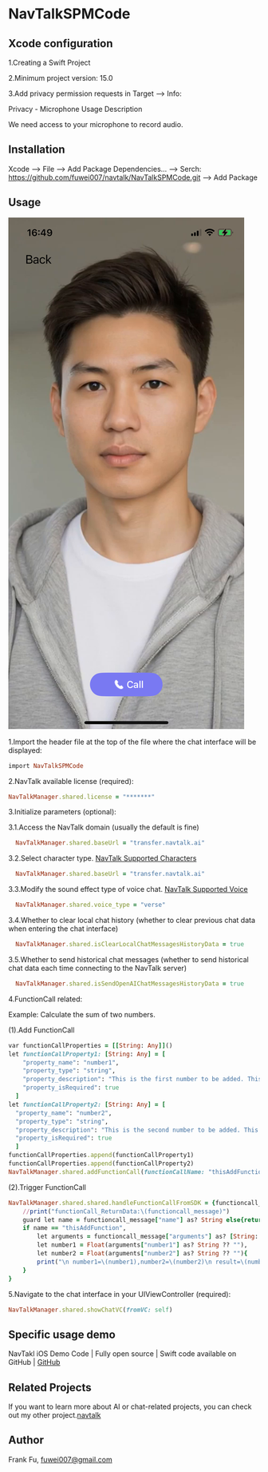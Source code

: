 # NavTalkSPMCode

## Xcode configuration

1.Creating a Swift Project

2.Minimum project version: 15.0

3.Add privacy permission requests in Target –> Info:

  Privacy - Microphone Usage Description

  We need access to your microphone to record audio.

## Installation

Xcode --> File --> Add Package Dependencies... --> Serch: https://github.com/fuwei007/navtalk/NavTalkSPMCode.git --> Add Package


## Usage
![Chat Interface Screenshot](Sources/Assets/ChatShot.png)

1.Import the header file at the top of the file where the chat interface will be displayed:
```ruby
import NavTalkSPMCode
```

2.NavTalk available license (required):
```ruby
NavTalkManager.shared.license = "*******"
```

3.Initialize parameters (optional):

  3.1.Access the NavTalk domain (usually the default is fine)
  ```ruby
    NavTalkManager.shared.baseUrl = "transfer.navtalk.ai"
  ```
  
  3.2.Select character type. [NavTalk Supported Characters](https://navtalk.gitbook.io/api/real-time-digital-human-api/system-character#system-supported-characters)
  ```ruby
    NavTalkManager.shared.baseUrl = "transfer.navtalk.ai"
  ```
  
  3.3.Modify the sound effect type of voice chat. [NavTalk Supported Voice](https://navtalk.gitbook.io/api/real-time-digital-human-api/editor#supported-voice-styles-voice)
  ```ruby
    NavTalkManager.shared.voice_type = "verse"
  ```
  
  3.4.Whether to clear local chat history (whether to clear previous chat data when entering the chat interface)
  ```ruby
    NavTalkManager.shared.isClearLocalChatMessagesHistoryData = true
  ```
  
  3.5.Whether to send historical chat messages (whether to send historical chat data each time connecting to the NavTalk server)
  ```ruby
    NavTalkManager.shared.isSendOpenAIChatMessagesHistoryData = true
  ```
  

4.FunctionCall related:

  Example: Calculate the sum of two numbers.
  
  (1).Add FunctionCall
  ```ruby
  var functionCallProperties = [[String: Any]]()
  let functionCallProperty1: [String: Any] = [
      "property_name": "number1",
      "property_type": "string",
      "property_description": "This is the first number to be added. This data must be obtained. If this parameter is missing, please ask me: What is the first number?",
      "property_isRequired": true
    ]
  let functionCallProperty2: [String: Any] = [
    "property_name": "number2",
    "property_type": "string",
    "property_description": "This is the second number to be added. This data must be obtained. If this parameter is missing, please ask me: What is the second number?",
    "property_isRequired": true
    ]
  functionCallProperties.append(functionCallProperty1)
  functionCallProperties.append(functionCallProperty2)
  NavTalkManager.shared.addFunctionCall(functionCallName: "thisAddFunction", functionCallDescription: "Please perform addition. Both parameter numbers must be obtained. Once both numbers are retrieved, please directly return their sum.", functionCallProperties: functionCallProperties)
  ```
  
  (2).Trigger FunctionCall
  ```ruby
  NavTalkManager.shared.shared.handleFunctionCallFromSDK = {functioncall_message in
      //print("functionCall_ReturnData:\(functioncall_message)")
      guard let name = functioncall_message["name"] as? String else{return}
      if name == "thisAddFunction",
          let arguments = functioncall_message["arguments"] as? [String: Any],
          let number1 = Float(arguments["number1"] as? String ?? ""),
          let number2 = Float(arguments["number2"] as? String ?? ""){
          print("\n number1=\(number1),number2=\(number2)\n result=\(number1+number2)")
      }
  }
  ```
    
5.Navigate to the chat interface in your UIViewController (required):
  ```ruby
  NavTalkManager.shared.showChatVC(fromVC: self)
  ```
  
## Specific usage demo

NavTakl iOS Demo Code | Fully open source | Swift code available on GitHub | [GitHub](https://github.com/navtalk/Samples/tree/main/iOS)

## Related Projects

If you want to learn more about AI or chat-related projects, you can check out my other project.[navtalk](https://github.com/navtalk/Samples/tree/main)

## Author

Frank Fu, fuwei007@gmail.com




